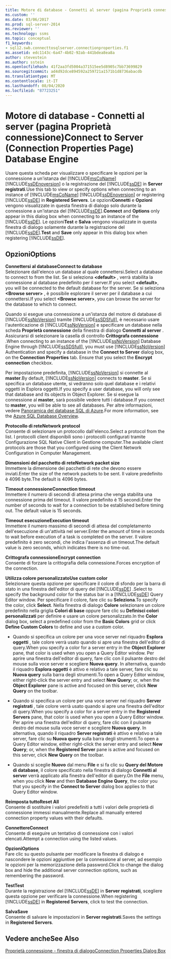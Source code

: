 ```yaml
---
title: Motore di database - Connetti al server (pagina Proprietà connessione) | Microsoft Docs
ms.custom: ''
ms.date: 03/06/2017
ms.prod: sql-server-2014
ms.reviewer: ''
ms.technology: ssms
ms.topic: conceptual
f1_keywords:
- sql12.swb.connecttosqlserver.connectionproperties.f1
ms.assetid: edc1143c-6a47-4b02-92ab-441bdea8ea8a
author: stevestein
ms.author: sstein
ms.openlocfilehash: 41f2aa3fd5004a371515ee5d8905c7bb73699829
ms.sourcegitcommit: ad4d92dce894592a259721a1571b1d8736abacdb
ms.translationtype: MT
ms.contentlocale: it-IT
ms.lasthandoff: 08/04/2020
ms.locfileid: "87723251"
---
```

# <a name="connect-to-server-connection-properties-page-database-engine"></a><span data-ttu-id="72521-102">Motore di database - Connetti al server (pagina Proprietà connessione)</span><span class="sxs-lookup"><span data-stu-id="72521-102">Connect to Server (Connection Properties Page) Database Engine</span></span>
  <span data-ttu-id="72521-103">Usare questa scheda per visualizzare o specificare le opzioni per la connessione a un'istanza del [!INCLUDE[msCoName](../../includes/msconame-md.md)] [!INCLUDE[ssDEnoversion](../../includes/ssdenoversion-md.md)] o la registrazione del [!INCLUDE[ssDE](../../includes/ssde-md.md)] in **Server registrati**.</span><span class="sxs-lookup"><span data-stu-id="72521-103">Use this tab to view or specify options when connecting to an instance of [!INCLUDE[msCoName](../../includes/msconame-md.md)] [!INCLUDE[ssDEnoversion](../../includes/ssdenoversion-md.md)] or registering [!INCLUDE[ssDE](../../includes/ssde-md.md)] in **Registered Servers**.</span></span> <span data-ttu-id="72521-104">Le opzioni**Connetti** e **Opzioni** vengono visualizzate in questa finestra di dialogo solo durante la connessione a un'istanza del [!INCLUDE[ssDE](../../includes/ssde-md.md)].</span><span class="sxs-lookup"><span data-stu-id="72521-104">**Connect** and **Options** only appear in this dialog box when connecting to an instance of the [!INCLUDE[ssDE](../../includes/ssde-md.md)].</span></span> <span data-ttu-id="72521-105">Le opzioni**Test** e **Salva** vengono visualizzate in questa finestra di dialogo solamente durante la registrazione del [!INCLUDE[ssDE](../../includes/ssde-md.md)].</span><span class="sxs-lookup"><span data-stu-id="72521-105">**Test** and **Save** only appear in this dialog box when registering [!INCLUDE[ssDE](../../includes/ssde-md.md)].</span></span>  
  
## <a name="options"></a><span data-ttu-id="72521-106">Opzioni</span><span class="sxs-lookup"><span data-stu-id="72521-106">Options</span></span>  
 <span data-ttu-id="72521-107">**Connettersi al database**</span><span class="sxs-lookup"><span data-stu-id="72521-107">**Connect to database**</span></span>  
 <span data-ttu-id="72521-108">Selezionare dall'elenco un database al quale connettersi.</span><span class="sxs-lookup"><span data-stu-id="72521-108">Select a database to connect to from the list.</span></span> <span data-ttu-id="72521-109">Se si seleziona **\<default>** , verrà stabilita la connessione al database predefinito per il server.</span><span class="sxs-lookup"><span data-stu-id="72521-109">If you select **\<default>**, you will be connected to the default database for the server.</span></span> <span data-ttu-id="72521-110">Se si seleziona **\<Browse server>** , è possibile esplorare il server per il database a cui connettersi.</span><span class="sxs-lookup"><span data-stu-id="72521-110">If you select **\<Browse server>**, you can browse the server for the database to which to connect.</span></span>  
  
 <span data-ttu-id="72521-111">Quando si esegue una connessione a un'istanza del motore di database di [!INCLUDE[ssNoVersion](../../includes/ssnoversion-md.md)] tramite [!INCLUDE[ssSDSfull](../../includes/sssdsfull-md.md)], è necessario usare l'autenticazione di [!INCLUDE[ssNoVersion](../../includes/ssnoversion-md.md)] e specificare un database nella scheda **Proprietà connessione** della finestra di dialogo **Connetti al server** . Assicurarsi di selezionare la casella di controllo **Crittografa connessione** .</span><span class="sxs-lookup"><span data-stu-id="72521-111">When connecting to an instance of the [!INCLUDE[ssNoVersion](../../includes/ssnoversion-md.md)] Database Engine through [!INCLUDE[ssSDSfull](../../includes/sssdsfull-md.md)], you must use [!INCLUDE[ssNoVersion](../../includes/ssnoversion-md.md)] Authentication and specify a database in the **Connect to Server** dialog box, on the **Connection Properties** tab. Ensure that you select the **Encrypt connection** checkbox.</span></span>  
  
 <span data-ttu-id="72521-112">Per impostazione predefinita, [!INCLUDE[ssNoVersion](../../includes/ssnoversion-md.md)] si connette al **master**.</span><span class="sxs-lookup"><span data-stu-id="72521-112">By default, [!INCLUDE[ssNoVersion](../../includes/ssnoversion-md.md)] connects to **master**.</span></span> <span data-ttu-id="72521-113">Se si specifica un database utente, si vedranno solo quel database e i relativi oggetti in Esplora oggetti.</span><span class="sxs-lookup"><span data-stu-id="72521-113">If you specify a user database, you will only see that database and its objects in Object Explorer.</span></span> <span data-ttu-id="72521-114">Se si esegue la connessione al **master**, sarà possibile vedere tutti i database.</span><span class="sxs-lookup"><span data-stu-id="72521-114">If you connect to **master**, you will be able to see all databases.</span></span> <span data-ttu-id="72521-115">Per altre informazioni, vedere [Panoramica del database SQL di Azure](/azure/sql-database/sql-database-technical-overview).</span><span class="sxs-lookup"><span data-stu-id="72521-115">For more information, see the [Azure SQL Database Overview](/azure/sql-database/sql-database-technical-overview).</span></span>  
  
 <span data-ttu-id="72521-116">**Protocollo di rete**</span><span class="sxs-lookup"><span data-stu-id="72521-116">**Network protocol**</span></span>  
 <span data-ttu-id="72521-117">Consente di selezionare un protocollo dall'elenco.</span><span class="sxs-lookup"><span data-stu-id="72521-117">Select a protocol from the list.</span></span> <span data-ttu-id="72521-118">I protocolli client disponibili sono i protocolli configurati tramite Configurazione SQL Native Client in Gestione computer.</span><span class="sxs-lookup"><span data-stu-id="72521-118">The available client protocols are those that you configured using the Client Network Configuration in Computer Management.</span></span>  
  
 <span data-ttu-id="72521-119">**Dimensioni del pacchetto di rete**</span><span class="sxs-lookup"><span data-stu-id="72521-119">**Network packet size**</span></span>  
 <span data-ttu-id="72521-120">Immettere la dimensione dei pacchetti di rete che devono essere inviati.</span><span class="sxs-lookup"><span data-stu-id="72521-120">Enter the size of the network packets to be sent.</span></span> <span data-ttu-id="72521-121">Il valore predefinito è 4096 byte.</span><span class="sxs-lookup"><span data-stu-id="72521-121">The default is 4096 bytes.</span></span>  
  
 <span data-ttu-id="72521-122">**Timeout connessione**</span><span class="sxs-lookup"><span data-stu-id="72521-122">**Connection timeout**</span></span>  
 <span data-ttu-id="72521-123">Immettere il numero di secondi di attesa prima che venga stabilita una connessione prima del timeout. Il valore predefinito è 15 secondi.</span><span class="sxs-lookup"><span data-stu-id="72521-123">Enter the number of seconds to wait for a connection to be established before timing out. The default value is 15 seconds.</span></span>  
  
 <span data-ttu-id="72521-124">**Timeout esecuzione**</span><span class="sxs-lookup"><span data-stu-id="72521-124">**Execution timeout**</span></span>  
 <span data-ttu-id="72521-125">Immettere il numero massimo di secondi di attesa del completamento dell'esecuzione di un'attività nel server.</span><span class="sxs-lookup"><span data-stu-id="72521-125">Enter the amount of time in seconds to wait before execution of a task is completed on the server.</span></span> <span data-ttu-id="72521-126">Il valore predefinito è zero secondi, che indica l'assenza di un timeout.</span><span class="sxs-lookup"><span data-stu-id="72521-126">The default value is zero seconds, which indicates there is no time-out.</span></span>  
  
 <span data-ttu-id="72521-127">**Crittografa connessione**</span><span class="sxs-lookup"><span data-stu-id="72521-127">**Encrypt connection**</span></span>  
 <span data-ttu-id="72521-128">Consente di forzare la crittografia della connessione.</span><span class="sxs-lookup"><span data-stu-id="72521-128">Forces encryption of the connection.</span></span>  
  
 <span data-ttu-id="72521-129">**Utilizza colore personalizzato**</span><span class="sxs-lookup"><span data-stu-id="72521-129">**Use custom color**</span></span>  
 <span data-ttu-id="72521-130">Selezionare questa opzione per specificare il colore di sfondo per la barra di stato in una finestra dell'editor di query del [!INCLUDE[ssDE](../../includes/ssde-md.md)] .</span><span class="sxs-lookup"><span data-stu-id="72521-130">Select to specify the background color for the status bar in a [!INCLUDE[ssDE](../../includes/ssde-md.md)] Query Editor window.</span></span> <span data-ttu-id="72521-131">Per specificare il colore, fare clic su **Seleziona**.</span><span class="sxs-lookup"><span data-stu-id="72521-131">To specify the color, click **Select**.</span></span> <span data-ttu-id="72521-132">Nella finestra di dialogo **Colore** selezionare un colore predefinito nella griglia **Colori di base** oppure fare clic su **Definisci colori personalizzati** per definire e usare un colore personalizzato.</span><span class="sxs-lookup"><span data-stu-id="72521-132">In the **Color** dialog box, select a predefined color from the **Basic Colors** grid or click **Define Custom Colors** to define and use a custom color.</span></span>  
  
-   <span data-ttu-id="72521-133">Quando si specifica un colore per una voce server nel riquadro **Esplora oggetti** , tale colore verrà usato quando si apre una finestra dell'editor di query.</span><span class="sxs-lookup"><span data-stu-id="72521-133">When you specify a color for a server entry in the **Object Explorer** pane, that color is used when you open a Query Editor window.</span></span> <span data-ttu-id="72521-134">Per aprire una finestra dell'editor di query, fare clic con il pulsante destro del mouse sulla voce server e scegliere **Nuova query**. In alternativa, quando il riquadro **Esplora oggetti** è attivo e relativo a tale server, fare clic su **Nuova query** sulla barra degli strumenti.</span><span class="sxs-lookup"><span data-stu-id="72521-134">To open a Query Editor window, either right-click the server entry and select **New Query**; or, when the **Object Explorer** pane is active and focused on this server, click **New Query** on the toolbar.</span></span>  
  
-   <span data-ttu-id="72521-135">Quando si specifica un colore per una voce server nel riquadro **Server registrati** , tale colore verrà usato quando si apre una finestra dell'editor di query.</span><span class="sxs-lookup"><span data-stu-id="72521-135">When you specify a color for a server entry in the **Registered Servers** pane, that color is used when you open a Query Editor window.</span></span> <span data-ttu-id="72521-136">Per aprire una finestra dell'editor di query, fare clic con il pulsante destro del mouse sulla voce server e scegliere **Nuova query**. In alternativa, quando il riquadro **Server registrati** è attivo e relativo a tale server, fare clic su **Nuova query** sulla barra degli strumenti.</span><span class="sxs-lookup"><span data-stu-id="72521-136">To open a Query Editor window, either right-click the server entry and select **New Query**; or, when the **Registered Server** pane is active and focused on this server, click **New Query** on the toolbar.</span></span>  
  
-   <span data-ttu-id="72521-137">Quando si sceglie **Nuovo** dal menu **File** e si fa clic su **Query del Motore di database**, il colore specificato nella finestra di dialogo **Connetti al server** verrà applicato alla finestra dell'editor di query.</span><span class="sxs-lookup"><span data-stu-id="72521-137">On the **File** menu, when you click **New** and then **Database Engine Query**, the color you that you specify in the **Connect to Server** dialog box applies to that Query Editor window.</span></span>  
  
 <span data-ttu-id="72521-138">**Reimposta tutto**</span><span class="sxs-lookup"><span data-stu-id="72521-138">**Reset All**</span></span>  
 <span data-ttu-id="72521-139">Consente di sostituire i valori predefiniti a tutti i valori delle proprietà di connessione immessi manualmente.</span><span class="sxs-lookup"><span data-stu-id="72521-139">Replace all manually entered connection property values with their defaults.</span></span>  
  
 <span data-ttu-id="72521-140">**Connettere**</span><span class="sxs-lookup"><span data-stu-id="72521-140">**Connect**</span></span>  
 <span data-ttu-id="72521-141">Consente di eseguire un tentativo di connessione con i valori elencati.</span><span class="sxs-lookup"><span data-stu-id="72521-141">Attempt a connection using the listed values.</span></span>  
  
 <span data-ttu-id="72521-142">**Opzioni**</span><span class="sxs-lookup"><span data-stu-id="72521-142">**Options**</span></span>  
 <span data-ttu-id="72521-143">Fare clic su questo pulsante per modificare la finestra di dialogo e nascondere le opzioni aggiuntive per la connessione al server, ad esempio le opzioni per la memorizzazione della password.</span><span class="sxs-lookup"><span data-stu-id="72521-143">Click to change the dialog box and hide the additional server connection options, such as remembering the password.</span></span>  
  
 <span data-ttu-id="72521-144">**Test**</span><span class="sxs-lookup"><span data-stu-id="72521-144">**Test**</span></span>  
 <span data-ttu-id="72521-145">Durante la registrazione del [!INCLUDE[ssDE](../../includes/ssde-md.md)] in **Server registrati**, scegliere questa opzione per verificare la connessione.</span><span class="sxs-lookup"><span data-stu-id="72521-145">When registering [!INCLUDE[ssDE](../../includes/ssde-md.md)] in **Registered Servers**, click to test the connection.</span></span>  
  
 <span data-ttu-id="72521-146">**Salva**</span><span class="sxs-lookup"><span data-stu-id="72521-146">**Save**</span></span>  
 <span data-ttu-id="72521-147">Consente di salvare le impostazioni in **Server registrati**.</span><span class="sxs-lookup"><span data-stu-id="72521-147">Saves the settings in **Registered Servers**.</span></span>  
  
## <a name="see-also"></a><span data-ttu-id="72521-148">Vedere anche</span><span class="sxs-lookup"><span data-stu-id="72521-148">See Also</span></span>  
 [<span data-ttu-id="72521-149">Proprietà connessione - finestra di dialogo</span><span class="sxs-lookup"><span data-stu-id="72521-149">Connection Properties Dialog Box</span></span>](../../database-engine/connection-properties-dialog-box.md)  
  
  
